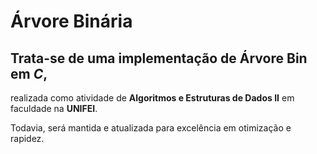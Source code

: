 # Árvore Binária

## Trata-se de uma implementação de Árvore Bin em _C_,

realizada como atividade de **Algoritmos e Estruturas de Dados II** em faculdade na **UNIFEI**.

Todavia, será mantida e atualizada para excelência em otimização e rapidez.
